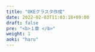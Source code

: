```yaml
---
title: "OKEクラスタ作成"
date: 2022-02-03T11:03:18+09:00
draft: false
pre: "<b>１章 </b>"
weight: 1
aoki: "haru"
---
```


